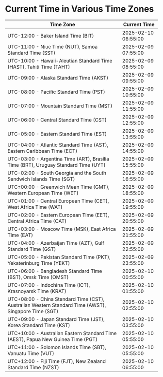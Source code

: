 # Current Time in Various Time Zones

| Time Zone | Current Time |
|-----------|--------------|
| UTC-12:00 - Baker Island Time (BIT) | 2025-02-10 06:55:00 |
| UTC-11:00 - Niue Time (NUT), Samoa Standard Time (SST) | 2025-02-09 07:55:00 |
| UTC-10:00 - Hawaii-Aleutian Standard Time (HAST), Tahiti Time (TAHT) | 2025-02-09 08:55:00 |
| UTC-09:00 - Alaska Standard Time (AKST) | 2025-02-09 09:55:00 |
| UTC-08:00 - Pacific Standard Time (PST) | 2025-02-09 10:55:00 |
| UTC-07:00 - Mountain Standard Time (MST) | 2025-02-09 11:55:00 |
| UTC-06:00 - Central Standard Time (CST) | 2025-02-09 12:55:00 |
| UTC-05:00 - Eastern Standard Time (EST) | 2025-02-09 13:55:00 |
| UTC-04:00 - Atlantic Standard Time (AST), Eastern Caribbean Time (ECT) | 2025-02-09 14:55:00 |
| UTC-03:00 - Argentina Time (ART), Brasília Time (BRT), Uruguay Standard Time (UYT) | 2025-02-09 15:55:00 |
| UTC-02:00 - South Georgia and the South Sandwich Islands Time (SGT) | 2025-02-09 16:55:00 |
| UTC±00:00 - Greenwich Mean Time (GMT), Western European Time (WET) | 2025-02-09 18:55:00 |
| UTC+01:00 - Central European Time (CET), West Africa Time (WAT) | 2025-02-09 19:55:00 |
| UTC+02:00 - Eastern European Time (EET), Central Africa Time (CAT) | 2025-02-09 20:55:00 |
| UTC+03:00 - Moscow Time (MSK), East Africa Time (EAT) | 2025-02-09 21:55:00 |
| UTC+04:00 - Azerbaijan Time (AZT), Gulf Standard Time (GST) | 2025-02-09 22:55:00 |
| UTC+05:00 - Pakistan Standard Time (PKT), Yekaterinburg Time (YEKT) | 2025-02-09 23:55:00 |
| UTC+06:00 - Bangladesh Standard Time (BST), Omsk Time (OMST) | 2025-02-10 00:55:00 |
| UTC+07:00 - Indochina Time (ICT), Krasnoyarsk Time (KRAT) | 2025-02-10 01:55:00 |
| UTC+08:00 - China Standard Time (CST), Australian Western Standard Time (AWST), Singapore Time (SGT) | 2025-02-10 02:55:00 |
| UTC+09:00 - Japan Standard Time (JST), Korea Standard Time (KST) | 2025-02-10 03:55:00 |
| UTC+10:00 - Australian Eastern Standard Time (AEST), Papua New Guinea Time (PGT) | 2025-02-10 05:55:00 |
| UTC+11:00 - Solomon Islands Time (SBT), Vanuatu Time (VUT) | 2025-02-10 05:55:00 |
| UTC+12:00 - Fiji Time (FJT), New Zealand Standard Time (NZST) | 2025-02-10 06:55:00 |
